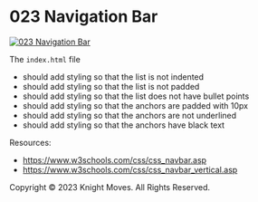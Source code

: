 # 023 Navigation Bar

[![023 Navigation Bar](https://img.youtube.com/vi/vqhYGUHHGaA/0.jpg)](https://www.youtube.com/watch?v=vqhYGUHHGaA)

The `index.html` file
- should add styling so that the list is not indented
- should add styling so that the list is not padded
- should add styling so that the list does not have bullet points
- should add styling so that the anchors are padded with 10px
- should add styling so that the anchors are not underlined
- should add styling so that the anchors have black text

Resources:
- https://www.w3schools.com/css/css_navbar.asp
- https://www.w3schools.com/css/css_navbar_vertical.asp


Copyright &copy; 2023 Knight Moves. All Rights Reserved.
